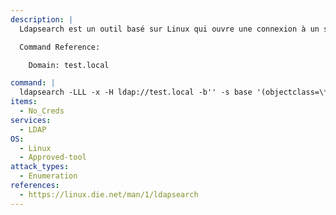 ```yaml
---
description: |
  Ldapsearch est un outil basé sur Linux qui ouvre une connexion à un serveur LDAP, s'y attache et effectue une recherche en utilisant les paramètres spécifiés. La commande suivante tentera de trouver des informations sensibles (telles que des creds divulgués) en interrogeant tous les objets LDAP, ce qui revient à déverser toutes les données auxquelles un utilisateur anonyme peut avoir accès.

  Command Reference:

  	Domain: test.local

command: |
  ldapsearch -LLL -x -H ldap://test.local -b'' -s base '(objectclass=\*)'
items:
  - No_Creds
services:
  - LDAP
OS:
  - Linux
  - Approved-tool
attack_types:
  - Enumeration
references:
  - https://linux.die.net/man/1/ldapsearch
---
```

